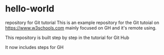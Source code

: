 # hello-world
repository for Git tutorial
This is an example repository for the Git tutoial on https://www.w3schools.com
mainly focused on GH and it's remote using.

This repository is built step by step in the tutorial for Git Hub 

It now includes steps for GH
